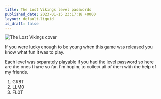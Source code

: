 ```yaml
---
title: The Lost Vikings level passwords
published_date: 2023-01-15 23:17:18 +0000
layout: default.liquid
is_draft: false
---
```


![The Lost Vikings cover](https://upload.wikimedia.org/wikipedia/en/7/74/The_Lost_Vikings_SNES_cover.jpg)

If you were lucky enough to be young when [this game][1] was released you know what fun it was to play.

Each level was separately playable if you had the level password so here are the ones I have so far.
I'm hoping to collect all of them with the help of my friends.

1. GR8T
1. LLM0
1. FL0T

[1]: https://en.wikipedia.org/wiki/The_Lost_Vikings
